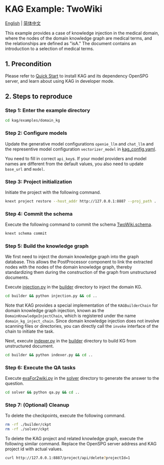 # KAG Example: TwoWiki

[English](./README.md) |
[简体中文](./README_cn.md)

This example provides a case of knowledge injection in the medical domain, where the nodes of the domain knowledge graph are medical terms, and the relationships are defined as "isA." The document contains an introduction to a selection of medical terms.

## 1. Precondition

Please refer to [Quick Start](https://openspg.yuque.com/ndx6g9/cwh47i/rs7gr8g4s538b1n7) to install KAG and its dependency OpenSPG server, and learn about using KAG in developer mode.

## 2. Steps to reproduce

### Step 1: Enter the example directory

```bash
cd kag/examples/domain_kg
```

### Step 2: Configure models

Update the generative model configurations ``openie_llm`` and ``chat_llm`` and the representive model configuration ``vectorizer_model`` in [kag_config.yaml](./kag_config.yaml).

You need to fill in correct ``api_key``s. If your model providers and model names are different from the default values, you also need to update ``base_url`` and ``model``.

### Step 3: Project initialization

Initiate the project with the following command.

```bash
knext project restore --host_addr http://127.0.0.1:8887 --proj_path .
```

### Step 4: Commit the schema

Execute the following command to commit the schema [TwoWiki.schema](./schema/TwoWiki.schema).

```bash
knext schema commit
```

### Step 5: Build the knowledge graph
We first need to inject the domain knowledge graph into the graph database. This allows the PostProcessor component to link the extracted nodes with the nodes of the domain knowledge graph, thereby standardizing them during the construction of the graph from unstructured documents.  

Execute [injection.py](./builder/injection.py) in the [builder](./builder) directory to inject the domain KG.

```bash
cd builder && python injection.py && cd ..
```

Note that KAG provides a special implementation of the ``KAGBuilderChain`` for domain knowledge graph injection, known as the ``DomainKnowledgeInjectChain``, which is registered under the name ``domain_kg_inject_chain``. Since domain knowledge injection does not involve scanning files or directories, you can directly call the ``invoke`` interface of the chain to initiate the task.


Next, execute [indexer.py](./builder/indexer.py) in the [builder](./builder) directory to build KG from unstructured document.

```bash
cd builder && python indexer.py && cd ..
```


### Step 6: Execute the QA tasks

Execute [evaFor2wiki.py](./solver/evaFor2wiki.py) in the [solver](./solver) directory to generate the answer to the question.

```bash
cd solver && python qa.py && cd ..
```

### Step 7: (Optional) Cleanup

To delete the checkpoints, execute the following command.

```bash
rm -rf ./builder/ckpt
rm -rf ./solver/ckpt
```

To delete the KAG project and related knowledge graph, execute the following similar command. Replace the OpenSPG server address and KAG project id with actual values.

```bash
curl http://127.0.0.1:8887/project/api/delete?projectId=1
```
